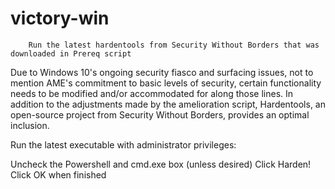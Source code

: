 # victory-win

        Run the latest hardentools from Security Without Borders that was downloaded in Prereq script
Due to Windows 10's ongoing security fiasco and surfacing issues, not to mention AME's commitment to basic levels of security, certain functionality needs to be modified and/or accommodated for along those lines. In addition to the adjustments made by the amelioration script, Hardentools, an open-source project from Security Without Borders, provides an optimal inclusion.

Run the latest executable with administrator privileges:

Uncheck the Powershell and cmd.exe box (unless desired)
Click Harden!
Click OK when finished

